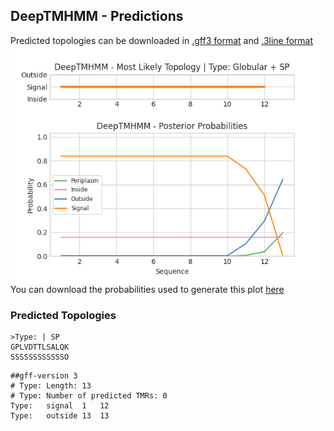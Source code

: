 ## DeepTMHMM - Predictions
Predicted topologies can be downloaded in [.gff3 format](TMRs.gff3) and [.3line format](predicted_topologies.3line)
![picture](plot.png)
You can download the probabilities used to generate this plot [here](Type:_probs.csv)
### Predicted Topologies
```
>Type: | SP
GPLVDTTLSALQK
SSSSSSSSSSSSO

```


```
##gff-version 3
# Type: Length: 13
# Type: Number of predicted TMRs: 0
Type:	signal	1	12				
Type:	outside	13	13				

```
